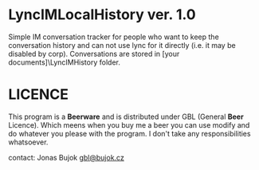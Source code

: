 LyncIMLocalHistory ver. 1.0
===========================
Simple IM conversation tracker for people who want to keep the conversation 
history and can not use lync for it directly (i.e. it may be disabled by corp).
Conversations are stored in [your documents]\LyncIMHistory folder.

LICENCE
=======
This program is a <B>Beerware</B> and is distributed under GBL (General <B>Beer</B> Licence).
Which meens when you buy me a beer you can use modify and do whatever you 
please with the program. I don't take any responsibilities whatsoever. 

contact:
Jonas Bujok
gbl@bujok.cz
